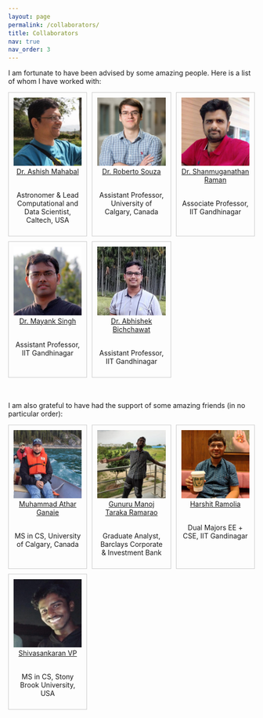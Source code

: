 ```yaml
---
layout: page
permalink: /collaborators/
title: Collaborators
nav: true
nav_order: 3
---
```


<style>
.tile-container {
    display: grid;
    grid-template-columns: repeat(3, 1fr); /* Adjust as needed */
    gap: 10px; /* Adjust spacing between tiles */
}

.tile {
    border: 1px solid #ccc;
    padding: 10px;
    text-align: center;
}

.tile img {
    max-width: 100%;
    height: auto;
}

.tile a {
    color: var(--global-theme-color);
}
</style>

<div>     
    <p> I am fortunate to have been advised by some amazing people. Here is a list of whom I have worked with: </p>
    <div class="tile-container">
        <div class="tile">
            <img src="../assets/img/collaborators/ashish_mahabal.jpg">
            <a href="https://sites.astro.caltech.edu/~aam/"> Dr. Ashish Mahabal </a>
            <p><br>Astronomer & Lead Computational and Data Scientist, Caltech, USA</p>
        </div>
        <div class="tile">
            <img src="../assets/img/collaborators/roberto_souza.jpg">
            <a href="https://profiles.ucalgary.ca/roberto-souza"> Dr. Roberto Souza </a>
            <p><br> Assistant Professor, University of Calgary, Canada </p>
        </div>
        <div class="tile">
            <img src="../assets/img/collaborators/shanmuga.jpg">
            <a href="https://people.iitgn.ac.in/~shanmuga/"> Dr. Shanmuganathan Raman </a>
            <p><br> Associate Professor, IIT Gandhinagar </p>
        </div>
        <div class="tile">
            <img src="../assets/img/collaborators/mayank_singh.jpg">
            <a href="https://iitgn.ac.in/faculty/cse/mayank"> Dr. Mayank Singh </a>
            <p><br> Assistant Professor, IIT Gandhinagar </p>
        </div>
        <div class="tile">
            <img src="../assets/img/collaborators/abhishek_bichchawat.jpg">
            <a href="http://people.iitgn.ac.in/~abhishek/"> Dr. Abhishek Bichchawat </a>
            <p><br> Assistant Professor, IIT Gandhinagar</p>
        </div>
    </div>
</div>

<div>   
    <br><br>
    <p> I am also grateful to have had the support of some amazing friends (in no particular order):</p>
    <div class="tile-container">
        <div class="tile">
            <img src="../assets/img/collaborators/athar.jpg">
            <a href="https://www.linkedin.com/in/matharg7/"> Muhammad Athar Ganaie </a>
            <p><br> MS in CS, University of Calgary, Canada </p>
        </div>
        <div class="tile">
            <img src="../assets/img/collaborators/manoj.jpg">
            <a href="https://www.linkedin.com/in/manoj-taraka-ramarao-gunuru/"> Gunuru Manoj Taraka Ramarao </a>
            <p><br> Graduate Analyst, Barclays Corporate & Investment Bank </p>
        </div>
        <div class="tile">
            <img src="../assets/img/collaborators/harshit.jpg">
            <a href="https://www.linkedin.com/in/harshit-ramolia/"> Harshit Ramolia </a>
            <p><br> Dual Majors EE + CSE, IIT Gandinagar </p>
        </div>
        <div class="tile">
            <img src="../assets/img/collaborators/shiva.jpg">
            <a href="https://shiva-sankaran.github.io/"> Shivasankaran VP </a>
            <p><br> MS in CS, Stony Brook University, USA </p>
        </div>
    </div>
</div>